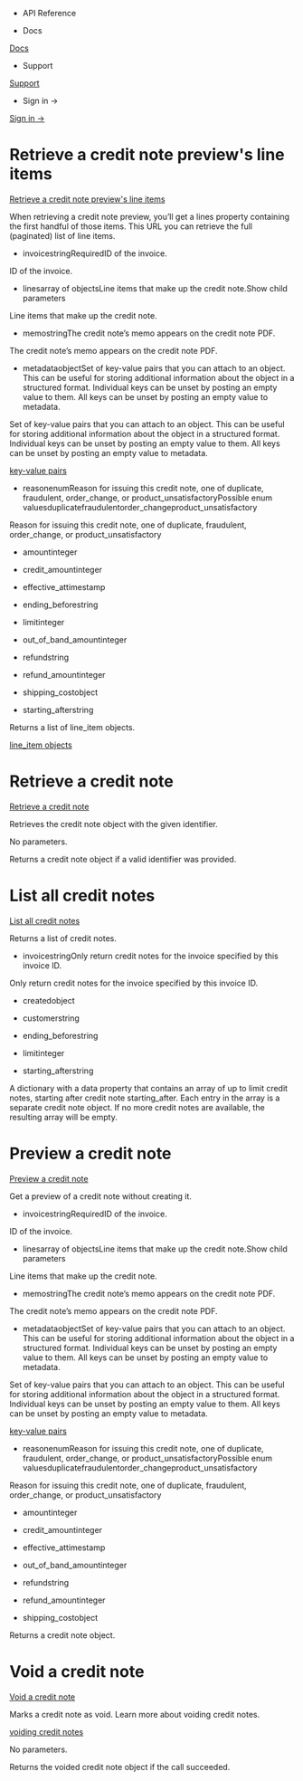 - API Reference

- Docs

[Docs](/)

- Support

[Support](https://support.stripe.com)

- Sign in →

[Sign in →](https://dashboard.stripe.com/login)

# Retrieve a credit note preview's line items

[Retrieve a credit note preview's line items](/api/credit_notes/preview_lines)

When retrieving a credit note preview, you’ll get a lines property containing the first handful of those items. This URL you can retrieve the full (paginated) list of line items.

- invoicestringRequiredID of the invoice.

ID of the invoice.

- linesarray of objectsLine items that make up the credit note.Show child parameters

Line items that make up the credit note.

- memostringThe credit note’s memo appears on the credit note PDF.

The credit note’s memo appears on the credit note PDF.

- metadataobjectSet of key-value pairs that you can attach to an object. This can be useful for storing additional information about the object in a structured format. Individual keys can be unset by posting an empty value to them. All keys can be unset by posting an empty value to metadata.

Set of key-value pairs that you can attach to an object. This can be useful for storing additional information about the object in a structured format. Individual keys can be unset by posting an empty value to them. All keys can be unset by posting an empty value to metadata.

[key-value pairs](/api/metadata)

- reasonenumReason for issuing this credit note, one of duplicate, fraudulent, order_change, or product_unsatisfactoryPossible enum valuesduplicatefraudulentorder_changeproduct_unsatisfactory

Reason for issuing this credit note, one of duplicate, fraudulent, order_change, or product_unsatisfactory

- amountinteger

- credit_amountinteger

- effective_attimestamp

- ending_beforestring

- limitinteger

- out_of_band_amountinteger

- refundstring

- refund_amountinteger

- shipping_costobject

- starting_afterstring

Returns a list of line_item objects.

[line_item objects](#credit_note_line_item_object)

# Retrieve a credit note

[Retrieve a credit note](/api/credit_notes/retrieve)

Retrieves the credit note object with the given identifier.

No parameters.

Returns a credit note object if a valid identifier was provided.

# List all credit notes

[List all credit notes](/api/credit_notes/list)

Returns a list of credit notes.

- invoicestringOnly return credit notes for the invoice specified by this invoice ID.

Only return credit notes for the invoice specified by this invoice ID.

- createdobject

- customerstring

- ending_beforestring

- limitinteger

- starting_afterstring

A dictionary with a data property that contains an array of up to limit credit notes, starting after credit note starting_after. Each entry in the array is a separate credit note object. If no more credit notes are available, the resulting array will be empty.

# Preview a credit note

[Preview a credit note](/api/credit_notes/preview)

Get a preview of a credit note without creating it.

- invoicestringRequiredID of the invoice.

ID of the invoice.

- linesarray of objectsLine items that make up the credit note.Show child parameters

Line items that make up the credit note.

- memostringThe credit note’s memo appears on the credit note PDF.

The credit note’s memo appears on the credit note PDF.

- metadataobjectSet of key-value pairs that you can attach to an object. This can be useful for storing additional information about the object in a structured format. Individual keys can be unset by posting an empty value to them. All keys can be unset by posting an empty value to metadata.

Set of key-value pairs that you can attach to an object. This can be useful for storing additional information about the object in a structured format. Individual keys can be unset by posting an empty value to them. All keys can be unset by posting an empty value to metadata.

[key-value pairs](/api/metadata)

- reasonenumReason for issuing this credit note, one of duplicate, fraudulent, order_change, or product_unsatisfactoryPossible enum valuesduplicatefraudulentorder_changeproduct_unsatisfactory

Reason for issuing this credit note, one of duplicate, fraudulent, order_change, or product_unsatisfactory

- amountinteger

- credit_amountinteger

- effective_attimestamp

- out_of_band_amountinteger

- refundstring

- refund_amountinteger

- shipping_costobject

Returns a credit note object.

# Void a credit note

[Void a credit note](/api/credit_notes/void)

Marks a credit note as void. Learn more about voiding credit notes.

[voiding credit notes](/billing/invoices/credit-notes#voiding)

No parameters.

Returns the voided credit note object if the call succeeded.
